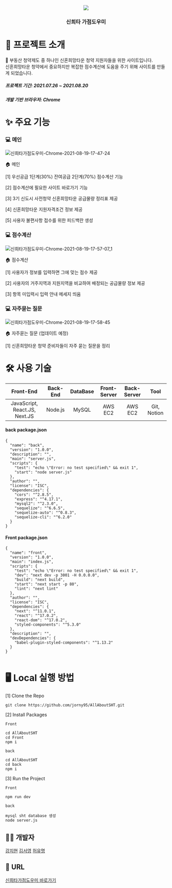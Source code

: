 <p align="center">
<img src="https://user-images.githubusercontent.com/80495707/130037420-e582c720-0f6a-4eac-9a1e-337519a811e9.png" align="center">
</p>
<div align="center">
<h3>신희타 가점도우미</h3>
</div>

# 📑 프로젝트 소개
🏡 부동산 청약제도 중 하나인 신혼희망타운 청약 지원자들을 위한 사이트입니다.<br />
신혼희망타운 청약에서 중요하지만 복잡한 점수계산에 도움을 주기 위해 사이트를 만들게 되었습니다.

##### 프로젝트 기간: 2021.07.26 ~ 2021.08.20
##### 개발 기반 브라우저: Chrome

# ✨ 주요 기능
### 💻 메인

![신희타가점도우미-Chrome-2021-08-19-17-47-24](https://user-images.githubusercontent.com/80495707/130039003-f7e49aa1-7ca7-4423-acac-5a95595023d7.gif)

🏠 메인

[1] 우선공급 1단계(30%) 잔여공급 2단계(70%) 점수계산 기능

[2] 점수계산에 필요한 사이트 바로가기 기능

[3] 3기 신도시 사전청약 신혼희망타운 공급물량 정리표 제공

[4] 신혼희망타운 지원자격조건 정보 제공

[5] 사용자 불편사항 접수를 위한 피드백란 생성

### 💻 점수계산
![신희타가점도우미-Chrome-2021-08-19-17-57-07_1](https://user-images.githubusercontent.com/80495707/130040937-983bc6eb-6fd0-4fff-97c8-93d1f3c59880.gif)


🏠 점수계산

[1] 사용자가 정보를 입력하면 그에 맞는 점수 제공

[2] 사용자의 거주지역과 지원지역을 비교하여 배정되는 공급물량 정보 제공

[3] 항목 미입력시 입력 안내 메세지 띄움

### 💻 자주묻는 질문
![신희타가점도우미-Chrome-2021-08-19-17-58-45](https://user-images.githubusercontent.com/80495707/130041020-e45adc2f-ff70-4e8d-a027-2fbce97fecf6.gif)

🏠 자주묻는 질문 (업데이트 예정)

[1] 신혼희망타운 청약 준비자들이 자주 묻는 질문을 정리


# 🛠 사용 기술
|Front-End|Back-End|DataBase|Front-Server|Back-Server|Tool|
|:---:|:---:|:---:|:---:|:---:|:---:|
|JavaScript, React.JS, Next.JS|Node.js|MySQL|AWS EC2|AWS EC2|Git, Notion|

#### back package.json

```
{
  "name": "back",
  "version": "1.0.0",
  "description": "",
  "main": "server.js",
  "scripts": {
    "test": "echo \"Error: no test specified\" && exit 1",
    "start": "node server.js"
  },
  "author": "",
  "license": "ISC",
  "dependencies": {
    "cors": "^2.8.5",
    "express": "^4.17.1",
    "mysql2": "^2.3.0",
    "sequelize": "^6.6.5",
    "sequelize-auto": "^0.8.3",
    "sequelize-cli": "^6.2.0"
  }
}

```

#### Front package.json
```
{
  "name": "front",
  "version": "1.0.0",
  "main": "index.js",
  "scripts": {
    "test": "echo \"Error: no test specified\" && exit 1",
    "dev": "next dev -p 3001 -H 0.0.0.0",
    "build": "next build",
    "start": "next start -p 80",
    "lint": "next lint"
  },
  "author": "",
  "license": "ISC",
  "dependencies": {
    "next": "^11.0.1",
    "react": "^17.0.2",
    "react-dom": "^17.0.2",
    "styled-components": "^5.3.0"
  },
  "description": "",
  "devDependencies": {
    "babel-plugin-styled-components": "^1.13.2"
  }
}


```

# 🖥 Local 실행 방법
[1] Clone the Repo
```
git clone https://github.com/jorny95/AllAboutSHT.git
```

[2] Install Packages
```
Front

cd AllAboutSHT 
cd Front 
npm i
```
```
back

cd AllAboutSHT 
cd back 
npm i
```

[3] Run the Project
```
Front 

npm run dev
```
```
back  

mysql sht database 생성
node server.js
```


## 👩‍💻 개발자

[강지현](https://github.com/jorny95)
[김서영](https://github.com/simbian2)
[허유명](https://github.com/HeiniHeo)

## 🔗 URL
[신희타가점도우미 바로가기](http://jebaldangcheom.com/)

